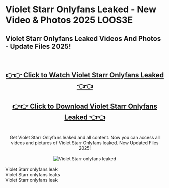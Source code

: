 # Violet Starr Onlyfans Leaked - New Video & Photos 2025 LOOS3E

<h2>Violet Starr Onlyfans Leaked Videos And Photos - Update Files 2025!</h2>
<br>
<div align="center">
<h2><a href="https://ulove.online/aps_252" rel="nofollow">👉👉 Click to Watch Violet Starr Onlyfans Leaked 👈👈</a></h2>
<h2><a href="https://ulove.online/aps_252" rel="nofollow">👉👉 Click to Download Violet Starr Onlyfans Leaked 👈👈</a></h2>
<br>
Get Violet Starr Onlyfans leaked and all content. Now you can access all videos and pictures of Violet Starr Onlyfans leaked. New Updated Files 2025!
<br>
<br>
<a href="https://ulove.online/aps_252" rel="nofollow" data-target="animated-image.originalLink"><img src="https://i.imgur.com/dJHk4Zq.gif)" alt="Violet Starr onlyfans leaked" style="max-width: 100%; display: inline-block;" data-target="animated-image.originalImage"></a>
</div>
<br>
Violet Starr onlyfans leak<br>
Violet Starr onlyfans leaks<br>
Violet Starr onlyfans leak
